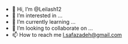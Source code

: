 - 👋 Hi, I’m @Leilash12
- 👀 I’m interested in ...
- 🌱 I’m currently learning ...
- 💞️ I’m looking to collaborate on ...
- 📫 How to reach me l.safazadeh@gmail.com

<!---
Leilash12/Leilash12 is a ✨ special ✨ repository because its `README.md` (this file) appears on your GitHub profile.
You can click the Preview link to take a look at your changes.
--->
